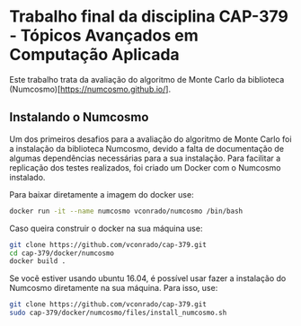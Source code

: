 # Trabalho final da disciplina CAP-379 - Tópicos Avançados em Computação Aplicada
Este trabalho trata da avaliação do algoritmo de Monte Carlo da biblioteca (Numcosmo)[https://numcosmo.github.io/].


## Instalando o Numcosmo

Um dos primeiros desafios para a avaliação do algoritmo de Monte Carlo foi a instalação da biblioteca Numcosmo, devido a falta de documentação de algumas dependências necessárias para a sua instalação. Para facilitar a replicação dos testes realizados, foi criado um Docker com o Numcosmo instalado.

Para baixar diretamente a imagem do docker use:

```bash
docker run -it --name numcosmo vconrado/numcosmo /bin/bash
```

Caso queira construir o docker na sua máquina use:


```bash
git clone https://github.com/vconrado/cap-379.git
cd cap-379/docker/numcosmo
docker build .
```

Se vocẽ estiver usando ubuntu 16.04, é possível usar fazer a instalação do Numcosmo diretamente na sua máquina. Para isso, use:

```bash
git clone https://github.com/vconrado/cap-379.git
sudo cap-379/docker/numcosmo/files/install_numcosmo.sh
```
